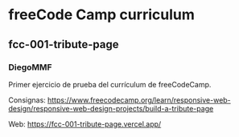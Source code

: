 # freeCode Camp curriculum

## fcc-001-tribute-page

### DiegoMMF

Primer ejercicio de prueba del currículum de freeCodeCamp.

Consignas:
https://www.freecodecamp.org/learn/responsive-web-design/responsive-web-design-projects/build-a-tribute-page

Web:
https://fcc-001-tribute-page.vercel.app/